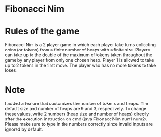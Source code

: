 # Fibonacci Nim
# Rules of the game
Fibonacci Nim is a 2 player game in which each player take turns collecting coins (or tokens) from a finite number of heaps with a finite
size. Players can take up to the double of the maximum of tokens taken throughout the game by any player from only one chosen heap. Player
1 is allowed to take up to 2 tokens in the first move. The player who has no more tokens to take loses.
# Note
I added a feature that customizes the number of tokens and heaps. The default size and number of heaps are 9 and 3, respectively. To change these values, write 2 numbers (heap size and number of heaps) directly after the execution instruction on cmd (java FibonacciNim num1 num2). Please make sure to type in the numbers correctly since invalid inputs are ignored by default.
